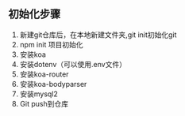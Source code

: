 ## 初始化步骤

1. 新建git仓库后，在本地新建文件夹,git init初始化git
2. npm init 项目初始化
3. 安装koa
4. 安装dotenv（可以使用.env文件）
5. 安装koa-router
6. 安装koa-bodyparser
7. 安装mysql2
8. Git push到仓库